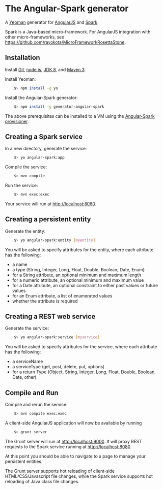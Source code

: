 # The Angular-Spark generator 

A [Yeoman](http://yeoman.io) generator for [AngularJS](http://angularjs.org) and [Spark](http://sparkjava.com/).

Spark is a Java-based micro-framework.  For AngularJS integration with other micro-frameworks, see https://github.com/rayokota/MicroFrameworkRosettaStone.

## Installation

Install [Git](http://git-scm.com), [node.js](http://nodejs.org), [JDK 8](https://www.java.com), and [Maven 3](http://maven.apache.org/).

Install Yeoman:

``` bash
    $> npm install -g yo
```

Install the Angular-Spark generator:

``` bash
    $> npm install -g generator-angular-spark
```

The above prerequisites can be installed to a VM using the [Angular-Spark provisioner](https://github.com/rayokota/provision-angular-spark).

## Creating a Spark service

In a new directory, generate the service:

``` bash
    $> yo angular-spark:app
```

Compile the service:

``` bash
    $> mvn compile
```

Run the service:

``` bash
    $> mvn exec:exec
```

Your service will run at [http://localhost:8080](http://localhost:8080).

## Creating a persistent entity

Generate the entity:

``` bash
    $> yo angular-spark:entity [myentity]
```

You will be asked to specify attributes for the entity, where each attribute has the following:

- a name
- a type (String, Integer, Long, Float, Double, Boolean, Date, Enum)
- for a String attribute, an optional minimum and maximum length
- for a numeric attribute, an optional minimum and maximum value
- for a Date attribute, an optional constraint to either past values or future values
- for an Enum attribute, a list of enumerated values
- whether the attribute is required

## Creating a REST web service

Generate the service:

``` bash
    $> yo angular-spark:service [myservice]
```

You will be asked to specify attributes for the service, where each attribute has the following:

- a serviceName
- a serviceType (get, post, delete, put, options)
- for a return Type (Object, String, Integer, Long, Float, Double, Boolean, Date, other)

## Compile and Run

Compile and rerun the service:

``` bash
    $> mvn compile exec:exec
```    
A client-side AngularJS application will now be available by running

``` bash
	$> grunt server
```

The Grunt server will run at [http://localhost:9000](http://localhost:9000).  It will proxy REST requests to the Spark service running at [http://localhost:8080](http://localhost:8080).

At this point you should be able to navigate to a page to manage your persistent entities.  

The Grunt server supports hot reloading of client-side HTML/CSS/Javascript file changes, while the Spark service supports hot reloading of Java class file changes.

